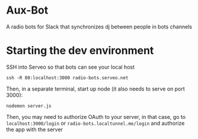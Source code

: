 # Aux-Bot
A radio bots for Slack that synchronizes dj between people in bots channels

# Starting the dev environment

SSH into Serveo so that bots can see your local host

`ssh -R 80:localhost:3000 radio-bots.serveo.net`

Then, in a separate terminal, start up node (it also needs to serve on port 3000):

`nodemon server.js`

Then, you may need to authorize OAuth to your server, in that case, go to `localhost:3000/login` or `radio-bots.localtunnel.me/login` and authorize the app with the server